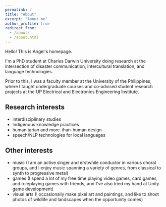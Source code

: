 ```yaml
---
permalink: /
title: "About"
excerpt: "About me"
author_profile: true
redirect_from:
  - /about/
  - /about.html
---
```

Hello! This is Angel's homepage.

I'm a PhD student at Charles Darwin University doing research at the intersection of disaster communication, intercultural translation, and language technologies.

Prior to this, I was a faculty member at the University of the Philippines, where I taught undergraduate courses and co-advised student research projects at the UP Electrical and Electronics Engineering Institute.

Research interests
------
- interdisciplinary studies
- Indigenous knowledge practices
- humanitarian and more-than-human design
- speech/NLP technologies for local languages

Other interests
------
- music (I am an active singer and erstwhile conductor in various choral groups, and I enjoy music spanning a variety of genres, from classical to synth to progressive metal)
- games (I spend a lot of my free time playing video games, card games, and roleplaying games with friends, and I've also tried my hand at Unity game development)
- visual arts (I occasionally make pixel art and paintings, and like to shoot photos of wildlife and landscapes when the opportunity comes)
